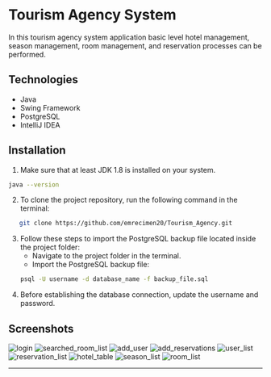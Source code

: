 # Tourism Agency System

In this tourism agency system  application basic level hotel management, season management, room management, and reservation processes can be performed.
## Technologies
* Java 
* Swing Framework
* PostgreSQL 
* IntelliJ IDEA 

## Installation

1. Make sure that at least JDK 1.8 is installed on your system.
```bash
java --version
```
2. To clone the project repository, run the following command in the terminal:
```bash
   git clone https://github.com/emrecimen20/Tourism_Agency.git
   ```
3. Follow these steps to import the PostgreSQL backup file located inside the project folder:
    *  Navigate to the project folder in the terminal.
    * Import the PostgreSQL backup file:
   ```bash
   psql -U username -d database_name -f backup_file.sql
   ```
4. Before establishing the database connection, update the username and password.

## Screenshots

![login](/.secreenshots/Login.png) ![searched_room_list](secreenshots/SearchedRoomList.png)
![add_user](secreenshots/addUser) ![add_reservations](secreenshots/AddReservation.png)
![user_list](secreenshots/UserList.png) ![reservation_list](secreenshots/ReservationList.png)
![hotel_table](secreenshots/HotelsList.png) 
![season_list](secreenshots/SeasonList.png) 
![room_list](secreenshots/RoomList.png) 




------------------------------------------------------------------------------------------------------

